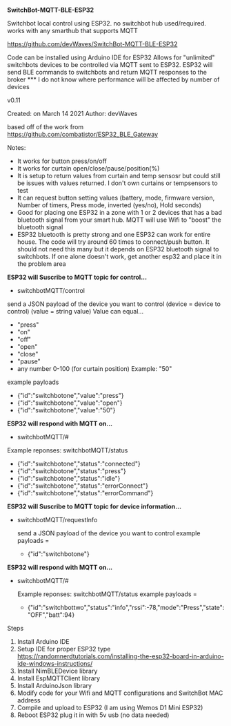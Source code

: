 **SwitchBot-MQTT-BLE-ESP32**

Switchbot local control using ESP32. no switchbot hub used/required. works with any smarthub that supports MQTT

https://github.com/devWaves/SwitchBot-MQTT-BLE-ESP32

Code can be installed using Arduino IDE for ESP32
Allows for "unlimited" switchbots devices to be controlled via MQTT sent to ESP32. ESP32 will send BLE commands to switchbots and return MQTT responses to the broker
  *** I do not know where performance will be affected by number of devices

v0.11

Created: on March 14 2021
  Author: devWaves

based off of the work from https://github.com/combatistor/ESP32_BLE_Gateway

Notes:
 - It works for button press/on/off
 - It works for curtain open/close/pause/position(%)
 - It is setup to return values from curtain and temp sensosr but could still be issues with values returned. I don't own curtains or tempsensors to test
 - It can request button setting values (battery, mode, firmware version, Number of timers, Press mode, inverted (yes/no), Hold seconds)
 - Good for placing one ESP32 in a zone with 1 or 2 devices that has a bad bluetooth signal from your smart hub. MQTT will use Wifi to "boost" the bluetooth signal
 - ESP32 bluetooth is pretty strong and one ESP32 can work for entire house. The code will try around 60 times to connect/push button. It should not need this many but it depends on ESP32 bluetooth signal to switchbots. If one alone doesn't work, get another esp32 and place it in the problem area

**ESP32 will Suscribe to MQTT topic for control...**
- switchbotMQTT/control

send a JSON payload of the device you want to control (device = device to control) (value = string value)
Value can equal...
- "press"
- "on"
- "off"
- "open"
- "close"
- "pause"
- any number 0-100 (for curtain position) Example: "50"

example payloads
- {"id":"switchbotone","value":"press"}
- {"id":"switchbotone","value":"open"}
- {"id":"switchbotone","value":"50"}
  
**ESP32 will respond with MQTT on...**
- switchbotMQTT/#

Example reponses:
switchbotMQTT/status
- {"id":"switchbotone","status":"connected"}
- {"id":"switchbotone","status":"press"}
- {"id":"switchbotone","status":"idle"}
- {"id":"switchbotone","status":"errorConnect"}
- {"id":"switchbotone","status":"errorCommand"}


**ESP32 will Suscribe to MQTT topic for device information...**
- switchbotMQTT/requestInfo

  send a JSON payload of the device you want to control
   example payloads =
   - {"id":"switchbotone"}
      
**ESP32 will respond with MQTT on...**
- switchbotMQTT/#

  Example reponses:
  switchbotMQTT/status
  example payloads =
  - {"id":"switchbottwo","status":"info","rssi":-78,"mode":"Press","state":"OFF","batt":94}

Steps
1. Install Arduino IDE
2. Setup IDE for proper ESP32 type
     https://randomnerdtutorials.com/installing-the-esp32-board-in-arduino-ide-windows-instructions/
3. Install NimBLEDevice library
4. Install EspMQTTClient library
5. Install ArduinoJson library
6. Modify code for your Wifi and MQTT configurations and SwitchBot MAC address
7. Compile and upload to ESP32 (I am using Wemos D1 Mini ESP32)
8. Reboot ESP32 plug it in with 5v usb (no data needed)
